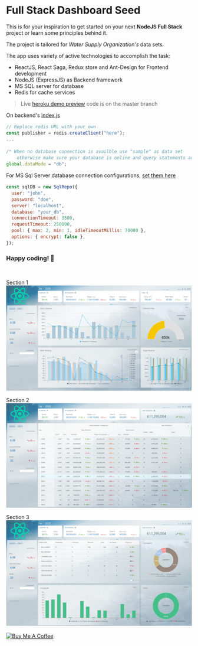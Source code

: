# Full Stack Dashboard Seed

This is for your inspiration to get started on your next **NodeJS Full Stack** project or learn some principles behind it.

The project is tailored for _Water Supply Organization's_ data sets.

The app uses variety of active technologies to accomplish the task:

- ReactJS, React Saga, Redux store and Ant-Design for Frontend development
- NodeJS (ExpressJS) as Backend framework
- MS SQL server for database
- Redis for cache services

> Live [heroku demo preview](https://guarded-basin-50558.herokuapp.com/) code is on the master branch

On backend's [index.js](backend/index.js)

```javascript
// Replace redis URL with your own
const publisher = redis.createClient("here");
...

/* When no database connection is availble use "sample" as data set
    otherwise make sure your database is online and query statements are updated accordingly */
global.dataMode = "db";
```

For MS Sql Server database connection configurations, [set them here](backend/models/index.js)

```javascript
const sqlDB = new SqlRepo({
  user: "john",
  password: "doe",
  server: "localhost",
  database: "your_db",
  connectionTimeout: 3500,
  requestTimeout: 250000,
  pool: { max: 2, min: 1, idleTimeoutMillis: 70000 },
  options: { encrypt: false },
});
```

### Happy coding! :tada:

<br/>

Section 1
<a href="https://guarded-basin-50558.herokuapp.com/">
![Page 1](samples/page_1.PNG)
</a>

Section 2
<a href="https://guarded-basin-50558.herokuapp.com/">
![Page 2](samples/page_2.PNG)
</a>

Section 3
<a href="https://guarded-basin-50558.herokuapp.com/">
![Page 3](samples/page_3.PNG)
</a>

<p align="left">
<a href="https://www.buymeacoffee.com/paldron" target="_blank"><img src="https://www.buymeacoffee.com/assets/img/custom_images/black_img.png" alt="Buy Me A Coffee" align="center" style="height: 41px !important;width: 174px !important;box-shadow: 0px 3px 2px 0px rgba(190, 190, 190, 0.5) !important;-webkit-box-shadow: 0px 3px 2px 0px rgba(190, 190, 190, 0.5) !important;" ></a>
</p>
